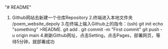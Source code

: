 "# README" 
1. Github网站去新建一个仓库Repository 
2.终端进入本地文件夹 /poem_website_depoly
3.在终端上输入Github上的指令：(ssh)
          git init
          echo "something" >README.
          git add .
          git commit -m "First commit"
          git push -u origin main
4.刷新Github网址，点击Setting，点击Pages，部署网页，等待5分钟，就部署成功          